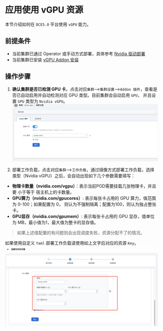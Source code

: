 # 应用使用 vGPU 资源

本节介绍如何在 `DCE5.0` 平台使用 `vGPU` 能力。

## 前提条件

- 当前集群已通过 Operator 或手动方式部署，具体参考 [Nvidia 驱动部署](vgpu_driver.md)
- 当前集群已安装 [vGPU Addon 安装](vgpu_addon.md)

## 操作步骤
1. **确认集群是否已检测 GPU 卡**。点击对应`集群`-->`集群设置`-->`Addon 插件`，查看是否已自动启用并自动检测对应 GPU 类型。目前集群会自动启用 `GPU`， 并且设置 `GPU` 类型为 `Nvidia vGPU`。![Alt text](./images/vgpu-cluster.png)

2. 部署工作负载，点击对应`集群`-->`工作负载`，通过镜像方式部署工作负载，选择类型（Nvidia vGPU）之后，会自动出现如下几个参数需要填写：

- **物理卡数量（nvidia.com/vgpu）**：表示当前POD需要挂载几张物理卡，并且要 小于等于 宿主机上的卡数量。
- **GPU算力（nvidia.com/gpucores）**: 表示每张卡占用的 GPU 算力，值范围为 0-100；如果配置为 0， 则认为不强制隔离；配置为100，则认为独占整张卡。
- **GPU显存（nvidia.com/gpumem）**: 表示每张卡占用的 GPU 显存，值单位为 MB，最小值为1，最大值为整卡的显存值。

> 如果上述值配置的有问题则会出现调度失败，资源分配不了的情况。

如果使用自定义 `Yaml` 部署工作负载请使用如上文字后对应的资源 `Key`。![Alt text](./images/vgpu-deployment.png)

